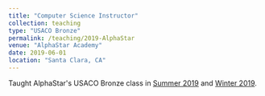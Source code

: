 ```yaml
---
title: "Computer Science Instructor"
collection: teaching
type: "USACO Bronze"
permalink: /teaching/2019-AlphaStar
venue: "AlphaStar Academy"
date: 2019-06-01
location: "Santa Clara, CA"
---
```


Taught AlphaStar's USACO Bronze class in [Summer 2019](https://alphastar.academy/camps/summer/cs/)
and [Winter 2019](https://alphastar.academy/camps/winter/cs/).
